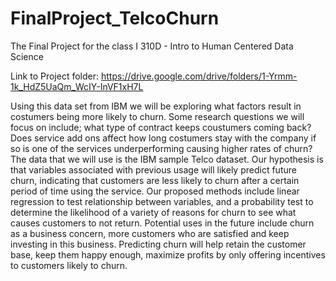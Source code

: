 # FinalProject_TelcoChurn
The Final Project for the class I 310D - Intro to Human Centered Data Science

Link to Project folder: https://drive.google.com/drive/folders/1-Yrmm-1k_HdZ5UaQm_WcIY-InVF1xH7L

Using this data set from IBM we will be exploring what factors result in costumers being more likely to churn. Some research questions we will focus on include; what type of contract keeps coustumers coming back? Does service add ons affect how long costumers stay with the company if so is one of the services underperforming causing higher rates of churn? The data that we will use is the IBM sample Telco dataset. Our hypothesis is that variables associated with previous usage will likely predict future churn, indicating that customers are less likely to churn after a certain period of time using the service. Our proposed methods include linear regression to test relationship between variables, and a probability test to determine the likelihood of a variety of reasons for churn to see what causes customers to not return. Potential uses in the future include churn as a business concern, more customers who are satisfied and keep investing in this business. Predicting churn will help retain the customer base, keep them happy enough, maximize profits by only offering incentives to customers likely to churn.


